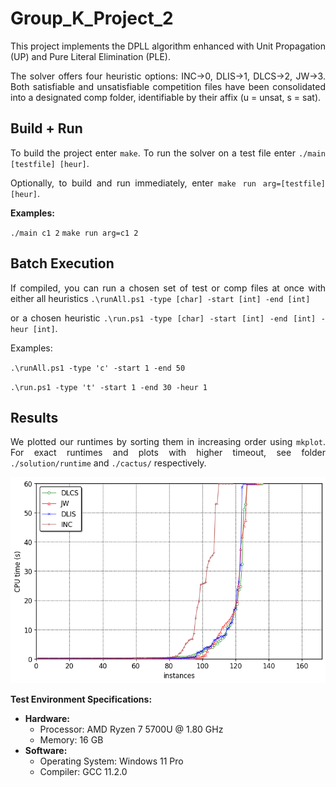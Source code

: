 <div style="text-align: justify;">

# Group_K_Project_2

This project implements the DPLL algorithm enhanced with Unit Propagation (UP) and Pure Literal Elimination (PLE).   
  
The solver offers four heuristic options: INC->0, DLIS->1, DLCS->2, JW->3. Both satisfiable and unsatisfiable competition files have been consolidated into a designated comp folder, identifiable by their affix (u = unsat, s = sat).

## Build + Run
To build the project enter `make`. To run the solver on a test file enter `./main [testfile] [heur]`. 

Optionally, to build and run immediately, enter `make run arg=[testfile] [heur]`.

**Examples:**

`./main c1 2`
`make run arg=c1 2`

## Batch Execution
If compiled, you can run a chosen set of test or comp files at once with either all heuristics `.\runAll.ps1 -type [char] -start [int] -end [int]` 
   
or a chosen heuristic `.\run.ps1 -type [char] -start [int] -end [int] -heur [int]`.

Examples:  
   
`.\runAll.ps1 -type 'c' -start 1 -end 50`
    
`.\run.ps1 -type 't' -start 1 -end 30 -heur 1`

## Results

We plotted our runtimes by sorting them in increasing order using `mkplot`. For exact runtimes and plots with higher timeout, see folder `./solution/runtime` and `./cactus/` respectively.

![Alt text](cactus/cactusPlot60secs.png/?raw=true "Optional Title")

**Test Environment Specifications:**
- **Hardware:**
  - Processor: AMD Ryzen 7 5700U @ 1.80 GHz
  - Memory: 16 GB
- **Software:**
  - Operating System: Windows 11 Pro
  - Compiler: GCC 11.2.0

</div>







